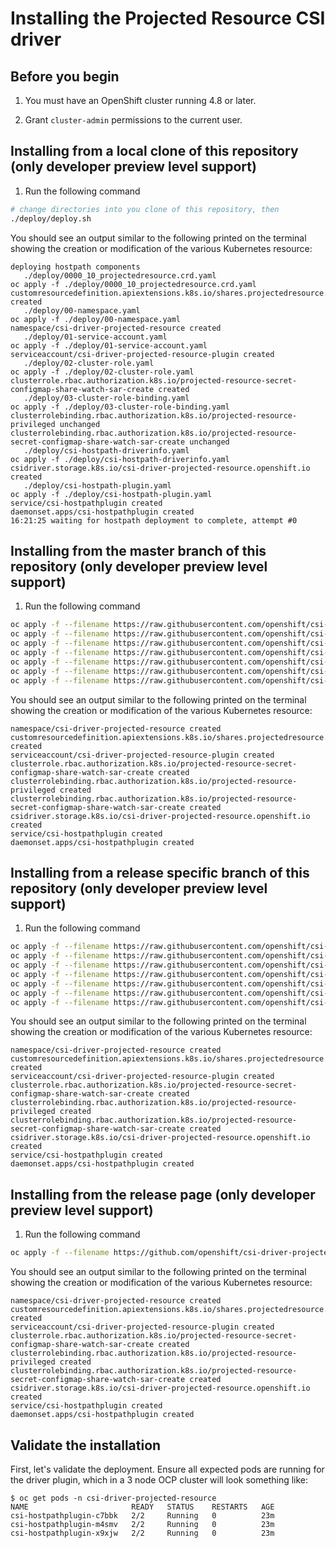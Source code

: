 # Installing the Projected Resource CSI driver

## Before you begin

1. You must have an OpenShift cluster running 4.8 or later.

1. Grant `cluster-admin` permissions to the current user.

## Installing from a local clone of this repository (only developer preview level support)

1. Run the following command

```bash
# change directories into you clone of this repository, then
./deploy/deploy.sh
```

You should see an output similar to the following printed on the terminal showing the creation or modification of the various
Kubernetes resource:

```shell
deploying hostpath components
   ./deploy/0000_10_projectedresource.crd.yaml
oc apply -f ./deploy/0000_10_projectedresource.crd.yaml
customresourcedefinition.apiextensions.k8s.io/shares.projectedresource.storage.openshift.io created
   ./deploy/00-namespace.yaml
oc apply -f ./deploy/00-namespace.yaml
namespace/csi-driver-projected-resource created
   ./deploy/01-service-account.yaml
oc apply -f ./deploy/01-service-account.yaml
serviceaccount/csi-driver-projected-resource-plugin created
   ./deploy/02-cluster-role.yaml
oc apply -f ./deploy/02-cluster-role.yaml
clusterrole.rbac.authorization.k8s.io/projected-resource-secret-configmap-share-watch-sar-create created
   ./deploy/03-cluster-role-binding.yaml
oc apply -f ./deploy/03-cluster-role-binding.yaml
clusterrolebinding.rbac.authorization.k8s.io/projected-resource-privileged unchanged
clusterrolebinding.rbac.authorization.k8s.io/projected-resource-secret-configmap-share-watch-sar-create unchanged
   ./deploy/csi-hostpath-driverinfo.yaml
oc apply -f ./deploy/csi-hostpath-driverinfo.yaml
csidriver.storage.k8s.io/csi-driver-projected-resource.openshift.io created
   ./deploy/csi-hostpath-plugin.yaml
oc apply -f ./deploy/csi-hostpath-plugin.yaml
service/csi-hostpathplugin created
daemonset.apps/csi-hostpathplugin created
16:21:25 waiting for hostpath deployment to complete, attempt #0
```

## Installing from the master branch of this repository (only developer preview level support)

1. Run the following command

```bash
oc apply -f --filename https://raw.githubusercontent.com/openshift/csi-driver-projected-resource/master/deploy/00-namespace.yaml
oc apply -f --filename https://raw.githubusercontent.com/openshift/csi-driver-projected-resource/master/deploy/0000_10_projectedresource.crd.yaml
oc apply -f --filename https://raw.githubusercontent.com/openshift/csi-driver-projected-resource/master/deploy/01-service-account.yaml 
oc apply -f --filename https://raw.githubusercontent.com/openshift/csi-driver-projected-resource/master/deploy/02-cluster-role.yaml
oc apply -f --filename https://raw.githubusercontent.com/openshift/csi-driver-projected-resource/master/deploy/03-cluster-role-binding.yaml
oc apply -f --filename https://raw.githubusercontent.com/openshift/csi-driver-projected-resource/master/deploy/csi-hostpath-driverinfo.yaml
oc apply -f --filename https://raw.githubusercontent.com/openshift/csi-driver-projected-resource/master/deploy/csi-hostpath-plugin.yaml 
```

You should see an output similar to the following printed on the terminal showing the creation or modification of the various
Kubernetes resource:

```shell
namespace/csi-driver-projected-resource created
customresourcedefinition.apiextensions.k8s.io/shares.projectedresource.storage.openshift.io created
serviceaccount/csi-driver-projected-resource-plugin created
clusterrole.rbac.authorization.k8s.io/projected-resource-secret-configmap-share-watch-sar-create created
clusterrolebinding.rbac.authorization.k8s.io/projected-resource-privileged created
clusterrolebinding.rbac.authorization.k8s.io/projected-resource-secret-configmap-share-watch-sar-create created
csidriver.storage.k8s.io/csi-driver-projected-resource.openshift.io created
service/csi-hostpathplugin created
daemonset.apps/csi-hostpathplugin created
```


## Installing from a release specific branch of this repository (only developer preview level support)

1. Run the following command

```bash
oc apply -f --filename https://raw.githubusercontent.com/openshift/csi-driver-projected-resource/release-4.8/deploy/00-namespace.yaml
oc apply -f --filename https://raw.githubusercontent.com/openshift/csi-driver-projected-resource/release-4.8/deploy/0000_10_projectedresource.crd.yaml
oc apply -f --filename https://raw.githubusercontent.com/openshift/csi-driver-projected-resource/release-4.8/deploy/01-service-account.yaml 
oc apply -f --filename https://raw.githubusercontent.com/openshift/csi-driver-projected-resource/release-4.8/deploy/02-cluster-role.yaml
oc apply -f --filename https://raw.githubusercontent.com/openshift/csi-driver-projected-resource/release-4.8/deploy/03-cluster-role-binding.yaml
oc apply -f --filename https://raw.githubusercontent.com/openshift/csi-driver-projected-resource/release-4.8/deploy/csi-hostpath-driverinfo.yaml
oc apply -f --filename https://raw.githubusercontent.com/openshift/csi-driver-projected-resource/release-4.8/deploy/csi-hostpath-plugin.yaml 
```

You should see an output similar to the following printed on the terminal showing the creation or modification of the various
Kubernetes resource:

```shell
namespace/csi-driver-projected-resource created
customresourcedefinition.apiextensions.k8s.io/shares.projectedresource.storage.openshift.io created
serviceaccount/csi-driver-projected-resource-plugin created
clusterrole.rbac.authorization.k8s.io/projected-resource-secret-configmap-share-watch-sar-create created
clusterrolebinding.rbac.authorization.k8s.io/projected-resource-privileged created
clusterrolebinding.rbac.authorization.k8s.io/projected-resource-secret-configmap-share-watch-sar-create created
csidriver.storage.k8s.io/csi-driver-projected-resource.openshift.io created
service/csi-hostpathplugin created
daemonset.apps/csi-hostpathplugin created
```


## Installing from the release page  (only developer preview level support)

1. Run the following command

```bash
oc apply -f --filename https://github.com/openshift/csi-driver-projected-resource/releases/download/v0.1.0/release.yaml
```

You should see an output similar to the following printed on the terminal showing the creation or modification of the various
Kubernetes resource:

```shell
namespace/csi-driver-projected-resource created
customresourcedefinition.apiextensions.k8s.io/shares.projectedresource.storage.openshift.io created
serviceaccount/csi-driver-projected-resource-plugin created
clusterrole.rbac.authorization.k8s.io/projected-resource-secret-configmap-share-watch-sar-create created
clusterrolebinding.rbac.authorization.k8s.io/projected-resource-privileged created
clusterrolebinding.rbac.authorization.k8s.io/projected-resource-secret-configmap-share-watch-sar-create created
csidriver.storage.k8s.io/csi-driver-projected-resource.openshift.io created
service/csi-hostpathplugin created
daemonset.apps/csi-hostpathplugin created
```


## Validate the installation

First, let's validate the deployment.  Ensure all expected pods are running for the driver plugin, which in a
3 node OCP cluster will look something like:

```shell
$ oc get pods -n csi-driver-projected-resource
NAME                       READY   STATUS    RESTARTS   AGE
csi-hostpathplugin-c7bbk   2/2     Running   0          23m
csi-hostpathplugin-m4smv   2/2     Running   0          23m
csi-hostpathplugin-x9xjw   2/2     Running   0          23m
```
